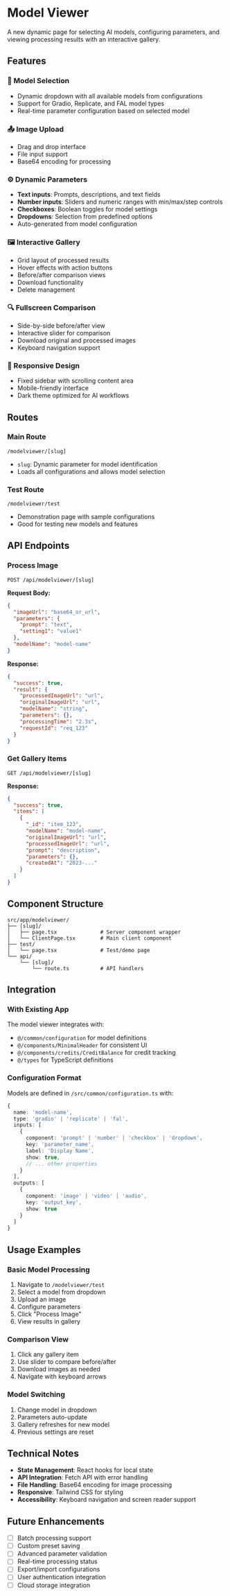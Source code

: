 # Model Viewer

A new dynamic page for selecting AI models, configuring parameters, and viewing processing results with an interactive gallery.

## Features

### 🎯 Model Selection
- Dynamic dropdown with all available models from configurations
- Support for Gradio, Replicate, and FAL model types
- Real-time parameter configuration based on selected model

### 📤 Image Upload
- Drag and drop interface
- File input support
- Base64 encoding for processing

### ⚙️ Dynamic Parameters
- **Text inputs**: Prompts, descriptions, and text fields
- **Number inputs**: Sliders and numeric ranges with min/max/step controls
- **Checkboxes**: Boolean toggles for model settings
- **Dropdowns**: Selection from predefined options
- Auto-generated from model configuration

### 🖼️ Interactive Gallery
- Grid layout of processed results
- Hover effects with action buttons
- Before/after comparison views
- Download functionality
- Delete management

### 🔍 Fullscreen Comparison
- Side-by-side before/after view
- Interactive slider for comparison
- Download original and processed images
- Keyboard navigation support

### 📱 Responsive Design
- Fixed sidebar with scrolling content area
- Mobile-friendly interface
- Dark theme optimized for AI workflows

## Routes

### Main Route
```
/modelviewer/[slug]
```
- `slug`: Dynamic parameter for model identification
- Loads all configurations and allows model selection

### Test Route
```
/modelviewer/test
```
- Demonstration page with sample configurations
- Good for testing new models and features

## API Endpoints

### Process Image
```
POST /api/modelviewer/[slug]
```
**Request Body:**
```json
{
  "imageUrl": "base64_or_url",
  "parameters": {
    "prompt": "text",
    "setting1": "value1"
  },
  "modelName": "model-name"
}
```

**Response:**
```json
{
  "success": true,
  "result": {
    "processedImageUrl": "url",
    "originalImageUrl": "url",
    "modelName": "string",
    "parameters": {},
    "processingTime": "2.3s",
    "requestId": "req_123"
  }
}
```

### Get Gallery Items
```
GET /api/modelviewer/[slug]
```
**Response:**
```json
{
  "success": true,
  "items": [
    {
      "_id": "item_123",
      "modelName": "model-name",
      "originalImageUrl": "url",
      "processedImageUrl": "url",
      "prompt": "description",
      "parameters": {},
      "createdAt": "2023-..."
    }
  ]
}
```

## Component Structure

```
src/app/modelviewer/
├── [slug]/
│   ├── page.tsx              # Server component wrapper
│   └── ClientPage.tsx        # Main client component
├── test/
│   └── page.tsx              # Test/demo page
└── api/
    └── [slug]/
        └── route.ts          # API handlers
```

## Integration

### With Existing App
The model viewer integrates with:
- `@/common/configuration` for model definitions
- `@/components/MinimalHeader` for consistent UI
- `@/components/credits/CreditBalance` for credit tracking
- `@/types` for TypeScript definitions

### Configuration Format
Models are defined in `/src/common/configuration.ts` with:
```typescript
{
  name: 'model-name',
  type: 'gradio' | 'replicate' | 'fal',
  inputs: [
    {
      component: 'prompt' | 'number' | 'checkbox' | 'dropdown',
      key: 'parameter_name',
      label: 'Display Name',
      show: true,
      // ... other properties
    }
  ],
  outputs: [
    {
      component: 'image' | 'video' | 'audio',
      key: 'output_key',
      show: true
    }
  ]
}
```

## Usage Examples

### Basic Model Processing
1. Navigate to `/modelviewer/test`
2. Select a model from dropdown
3. Upload an image
4. Configure parameters
5. Click "Process Image"
6. View results in gallery

### Comparison View
1. Click any gallery item
2. Use slider to compare before/after
3. Download images as needed
4. Navigate with keyboard arrows

### Model Switching
1. Change model in dropdown
2. Parameters auto-update
3. Gallery refreshes for new model
4. Previous settings are reset

## Technical Notes

- **State Management**: React hooks for local state
- **API Integration**: Fetch API with error handling
- **File Handling**: Base64 encoding for image processing
- **Responsive**: Tailwind CSS for styling
- **Accessibility**: Keyboard navigation and screen reader support

## Future Enhancements

- [ ] Batch processing support
- [ ] Custom preset saving
- [ ] Advanced parameter validation
- [ ] Real-time processing status
- [ ] Export/import configurations
- [ ] User authentication integration
- [ ] Cloud storage integration